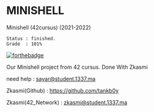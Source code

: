 # MINISHELL

Minishell (42cursus) (2021-2022)

	Status : finished.
	Grade  : 101%

[![forthebadge](https://forthebadge.com/images/badges/made-with-c.svg)](https://forthebadge.com)

Our Minishell project from 42 cursus. Done With Zkasmi

need help : sayar@student.1337.ma

Zkasmi(Github) : https://github.com/tankb0y

Zkasmi(42_Network) : zkasmi@student.1337.ma
